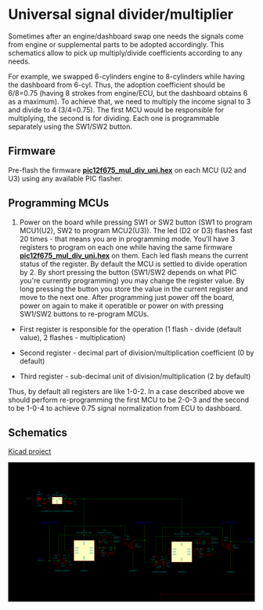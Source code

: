 # Universal signal divider/multiplier

Sometimes after an engine/dashboard swap one needs the signals come from engine or supplemental parts to be adopted accordingly. This schematics allow to pick up multiply/divide coefficients according to any needs.

For example, we swapped 6-cylinders engine to 8-cylinders while having the dashboard from 6-cyl. Thus, the adoption coefficient should be 6/8=0.75 (having 8 strokes from engine/ECU, but the dashboard obtains 6 as a maximum). To achieve that, we need to multiply the income signal to 3 and divide to 4 (3/4=0.75). The first MCU would be responsible for multiplying, the second is for dividing. Each one is programmable separately using the SW1/SW2 button.

## Firmware

Pre-flash the firmware [__pic12f675_mul_div_uni.hex__](pic12f675_mul_div_uni.hex) on each MCU (U2 and U3) using any available PIC flasher.

## Programming MCUs

1. Power on the board while pressing SW1 or SW2 button (SW1 to program MCU1(U2), SW2 to program MCU2(U3)). The led (D2 or D3) flashes fast 20 times - that means you are in programming mode. You'll have 3 registers to program on each one while having the same firmware [__pic12f675_mul_div_uni.hex__](pic12f675_mul_div_uni.hex) on them. Each led flash means the current status of the register. By default the MCU is settled to divide operation by 2. By short pressing the button (SW1/SW2 depends on what PIC you're currently programming) you may change the register value. By long pressing the button you store the value in the current register and move to the next one. After programming just power off the board, power on again to make it operatible or power on with pressing SW1/SW2 buttons to re-program MCUs.

- First register is responsible for the operation (1 flash - divide (default value), 2 flashes - multiplication)

- Second register - decimal part of division/multiplication coefficient (0 by default)

- Third register - sub-decimal unit of division/multiplication (2 by default)

Thus, by default all registers are like 1-0-2. In a case described above we should perform re-programming the first MCU to be 2-0-3 and the second to be 1-0-4 to achieve 0.75 signal normalization from ECU to dashboard.

## Schematics

[Kicad project](pic12f675_mul_div_universal)

![Schematics](pic12f675_schematics_uni.png)
